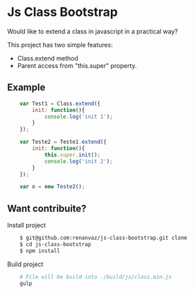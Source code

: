 # Js Class Bootstrap

Would like to extend a class in javascript in a practical way?

This project has two simple features:
- Class.extend method
- Parent access from "this.super" property.

## Example
```js
    var Test1 = Class.extend({
        init: function(){
            console.log('init 1');
        }
    });

    var Teste2 = Teste1.extend({
        init: function(){
            this.super.init();
            console.log('init 2');
        }
    });

    var o = new Teste2();
```

## Want contribuite?

Install project

```bash
    $ git@github.com:renanvaz/js-class-bootstrap.git clone
    $ cd js-class-bootstrap
    $ npm install
```

Build project

```bash
    # File will be build into ./build/js/class.min.js
    gulp
```


